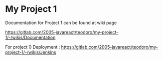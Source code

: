 # My Project 1

Documentation for Project 1 can be found at wiki page

https://gitlab.com/2005-javareact/teodoro/my-project-1/-/wikis/Documentation

For project 0 Deployment : https://gitlab.com/2005-javareact/teodoro/my-project-1/-/wikis/Jenkins

